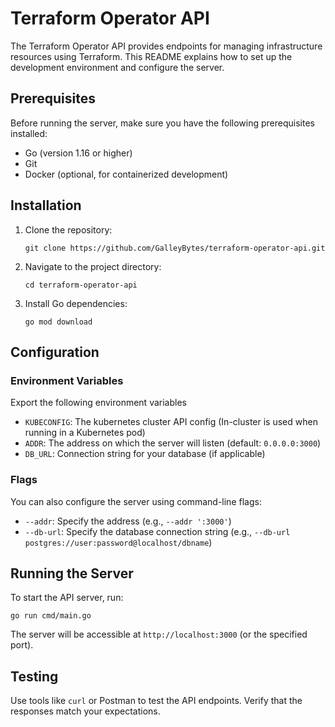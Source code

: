 # Terraform Operator API

The Terraform Operator API provides endpoints for managing infrastructure resources using Terraform. This README explains how to set up the development environment and configure the server.

## Prerequisites

Before running the server, make sure you have the following prerequisites installed:

- Go (version 1.16 or higher)
- Git
- Docker (optional, for containerized development)

## Installation

1. Clone the repository:

   `git clone https://github.com/GalleyBytes/terraform-operator-api.git `

2. Navigate to the project directory:

   `cd terraform-operator-api `

3. Install Go dependencies:

   `go mod download `

## Configuration

### Environment Variables

Export the following environment variables

- `KUBECONFIG`: The kubernetes cluster API config (In-cluster is used when running in a Kubernetes pod)
- `ADDR`: The address on which the server will listen (default: `0.0.0.0:3000`)
- `DB_URL`: Connection string for your database (if applicable)

### Flags

You can also configure the server using command-line flags:

- `--addr`: Specify the address (e.g., `--addr ':3000'`)
- `--db-url`: Specify the database connection string (e.g., `--db-url postgres://user:password@localhost/dbname`)

## Running the Server

To start the API server, run:

`go run cmd/main.go `

The server will be accessible at `http://localhost:3000` (or the specified port).

## Testing

Use tools like `curl` or Postman to test the API endpoints. Verify that the responses match your expectations.